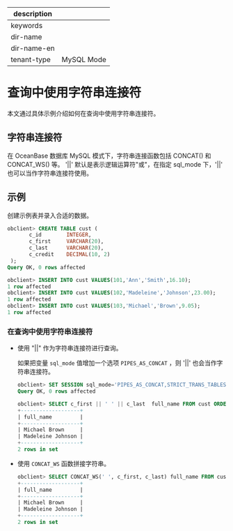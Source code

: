 |description||
|---|---|
|keywords||
|dir-name||
|dir-name-en||
|tenant-type|MySQL Mode|

# 查询中使用字符串连接符

本文通过具体示例介绍如何在查询中使用字符串连接符。

## 字符串连接符

在 OceanBase 数据库 MySQL 模式下，字符串连接函数包括 CONCAT() 和 CONCAT_WS() 等。 '\|\|' 默认是表示逻辑运算符"或"，在指定 sql_mode 下，'\|\|' 也可以当作字符串连接符使用。

## 示例

创建示例表并录入合适的数据。

```sql
obclient> CREATE TABLE cust (
       c_id        INTEGER,
       c_first     VARCHAR(20),
       c_last      VARCHAR(20),
       c_credit    DECIMAL(10, 2)
 );
Query OK, 0 rows affected

obclient> INSERT INTO cust VALUES(101,'Ann','Smith',16.10);
1 row affected
obclient> INSERT INTO cust VALUES(102,'Madeleine','Johnson',23.00);
1 row affected
obclient> INSERT INTO cust VALUES(103,'Michael','Brown',9.05);
1 row affected
```

### 在查询中使用字符串连接符

* 使用 "\|\|" 作为字符串连接符进行查询。

  如果把变量 `sql_mode` 值增加一个选项 `PIPES_AS_CONCAT` ，则 '\|\|' 也会当作字符串连接符。

  ```sql
  obclient> SET SESSION sql_mode='PIPES_AS_CONCAT,STRICT_TRANS_TABLES,STRICT_ALL_TABLES';
  Query OK, 0 rows affected

  obclient> SELECT c_first || ' ' || c_last  full_name FROM cust ORDER BY c_last LIMIT 2;
  +-------------------+
  | full_name         |
  +-------------------+
  | Michael Brown     |
  | Madeleine Johnson |
  +-------------------+
  2 rows in set
  ```

* 使用 `CONCAT_WS` 函数拼接字符串。

  ```sql
  obclient> SELECT CONCAT_WS(' ', c_first, c_last) full_name FROM cust ORDER BY c_last LIMIT 2;
  +-------------------+
  | full_name         |
  +-------------------+
  | Michael Brown     |
  | Madeleine Johnson |
  +-------------------+
  2 rows in set
  ```
